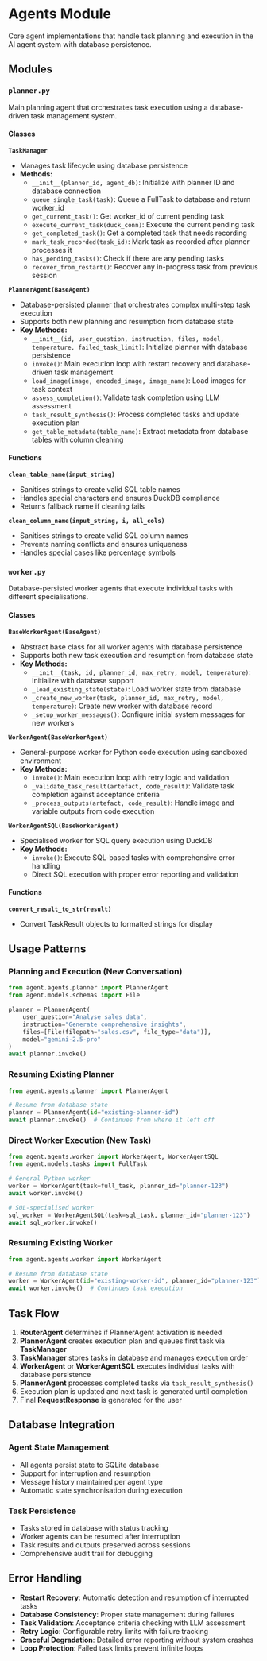 # Agents Module

Core agent implementations that handle task planning and execution in the AI agent system with database persistence.

## Modules

### `planner.py`
Main planning agent that orchestrates task execution using a database-driven task management system.

#### Classes

**`TaskManager`**
- Manages task lifecycle using database persistence
- **Methods:**
  - `__init__(planner_id, agent_db)`: Initialize with planner ID and database connection
  - `queue_single_task(task)`: Queue a FullTask to database and return worker_id
  - `get_current_task()`: Get worker_id of current pending task
  - `execute_current_task(duck_conn)`: Execute the current pending task
  - `get_completed_task()`: Get a completed task that needs recording
  - `mark_task_recorded(task_id)`: Mark task as recorded after planner processes it
  - `has_pending_tasks()`: Check if there are any pending tasks
  - `recover_from_restart()`: Recover any in-progress task from previous session

**`PlannerAgent(BaseAgent)`**
- Database-persisted planner that orchestrates complex multi-step task execution
- Supports both new planning and resumption from database state
- **Key Methods:**
  - `__init__(id, user_question, instruction, files, model, temperature, failed_task_limit)`: Initialize planner with database persistence
  - `invoke()`: Main execution loop with restart recovery and database-driven task management
  - `load_image(image, encoded_image, image_name)`: Load images for task context
  - `assess_completion()`: Validate task completion using LLM assessment
  - `task_result_synthesis()`: Process completed tasks and update execution plan
  - `get_table_metadata(table_name)`: Extract metadata from database tables with column cleaning

#### Functions

**`clean_table_name(input_string)`**
- Sanitises strings to create valid SQL table names
- Handles special characters and ensures DuckDB compliance
- Returns fallback name if cleaning fails

**`clean_column_name(input_string, i, all_cols)`**
- Sanitises strings to create valid SQL column names
- Prevents naming conflicts and ensures uniqueness
- Handles special cases like percentage symbols

### `worker.py`
Database-persisted worker agents that execute individual tasks with different specialisations.

#### Classes

**`BaseWorkerAgent(BaseAgent)`**
- Abstract base class for all worker agents with database persistence
- Supports both new task execution and resumption from database state
- **Key Methods:**
  - `__init__(task, id, planner_id, max_retry, model, temperature)`: Initialize with database support
  - `_load_existing_state(state)`: Load worker state from database
  - `_create_new_worker(task, planner_id, max_retry, model, temperature)`: Create new worker with database record
  - `_setup_worker_messages()`: Configure initial system messages for new workers

**`WorkerAgent(BaseWorkerAgent)`**
- General-purpose worker for Python code execution using sandboxed environment
- **Key Methods:**
  - `invoke()`: Main execution loop with retry logic and validation
  - `_validate_task_result(artefact, code_result)`: Validate task completion against acceptance criteria
  - `_process_outputs(artefact, code_result)`: Handle image and variable outputs from code execution

**`WorkerAgentSQL(BaseWorkerAgent)`**
- Specialised worker for SQL query execution using DuckDB
- **Key Methods:**
  - `invoke()`: Execute SQL-based tasks with comprehensive error handling
  - Direct SQL execution with proper error reporting and validation

#### Functions

**`convert_result_to_str(result)`**
- Convert TaskResult objects to formatted strings for display

## Usage Patterns

### Planning and Execution (New Conversation)
```python
from agent.agents.planner import PlannerAgent
from agent.models.schemas import File

planner = PlannerAgent(
    user_question="Analyse sales data",
    instruction="Generate comprehensive insights",
    files=[File(filepath="sales.csv", file_type="data")],
    model="gemini-2.5-pro"
)
await planner.invoke()
```

### Resuming Existing Planner
```python
from agent.agents.planner import PlannerAgent

# Resume from database state
planner = PlannerAgent(id="existing-planner-id")
await planner.invoke()  # Continues from where it left off
```

### Direct Worker Execution (New Task)
```python
from agent.agents.worker import WorkerAgent, WorkerAgentSQL
from agent.models.tasks import FullTask

# General Python worker
worker = WorkerAgent(task=full_task, planner_id="planner-123")
await worker.invoke()

# SQL-specialised worker
sql_worker = WorkerAgentSQL(task=sql_task, planner_id="planner-123")
await sql_worker.invoke()
```

### Resuming Existing Worker
```python
from agent.agents.worker import WorkerAgent

# Resume from database state
worker = WorkerAgent(id="existing-worker-id", planner_id="planner-123")
await worker.invoke()  # Continues task execution
```

## Task Flow

1. **RouterAgent** determines if PlannerAgent activation is needed
2. **PlannerAgent** creates execution plan and queues first task via **TaskManager**
3. **TaskManager** stores tasks in database and manages execution order
4. **WorkerAgent** or **WorkerAgentSQL** executes individual tasks with database persistence
5. **PlannerAgent** processes completed tasks via `task_result_synthesis()`
6. Execution plan is updated and next task is generated until completion
7. Final **RequestResponse** is generated for the user

## Database Integration

### Agent State Management
- All agents persist state to SQLite database
- Support for interruption and resumption
- Message history maintained per agent type
- Automatic state synchronisation during execution

### Task Persistence
- Tasks stored in database with status tracking
- Worker agents can be resumed after interruption
- Task results and outputs preserved across sessions
- Comprehensive audit trail for debugging

## Error Handling

- **Restart Recovery**: Automatic detection and resumption of interrupted tasks
- **Database Consistency**: Proper state management during failures
- **Task Validation**: Acceptance criteria checking with LLM assessment
- **Retry Logic**: Configurable retry limits with failure tracking
- **Graceful Degradation**: Detailed error reporting without system crashes
- **Loop Protection**: Failed task limits prevent infinite loops